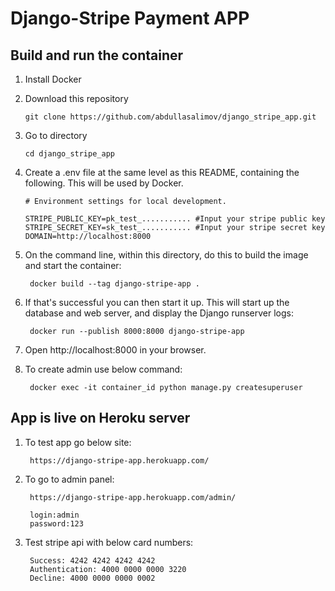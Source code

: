 # Django-Stripe Payment APP

## Build and run the container

1. Install Docker

2. Download this repository
    ```
    git clone https://github.com/abdullasalimov/django_stripe_app.git
    ```
3. Go to directory
    ```
    cd django_stripe_app
    ```

4. Create a .env file at the same level as this README, containing the following. This will be used by Docker.
    ```
    # Environment settings for local development.

    STRIPE_PUBLIC_KEY=pk_test_........... #Input your stripe public key
    STRIPE_SECRET_KEY=sk_test_........... #Input your stripe secret key
    DOMAIN=http://localhost:8000
    ```

5. On the command line, within this directory, do this to build the image and start the container:

        docker build --tag django-stripe-app .

6. If that's successful you can then start it up. This will start up the database and web server, and display the Django runserver logs:

        docker run --publish 8000:8000 django-stripe-app

7. Open http://localhost:8000 in your browser.

8. To create admin use below command:

        docker exec -it container_id python manage.py createsuperuser

## App is live on Heroku server

1. To test app go below site:

        https://django-stripe-app.herokuapp.com/

2. To go to admin panel:

        https://django-stripe-app.herokuapp.com/admin/

        login:admin
        password:123

3. Test stripe api with below card numbers:

        Success: 4242 4242 4242 4242
        Authentication: 4000 0000 0000 3220
        Decline: 4000 0000 0000 0002
